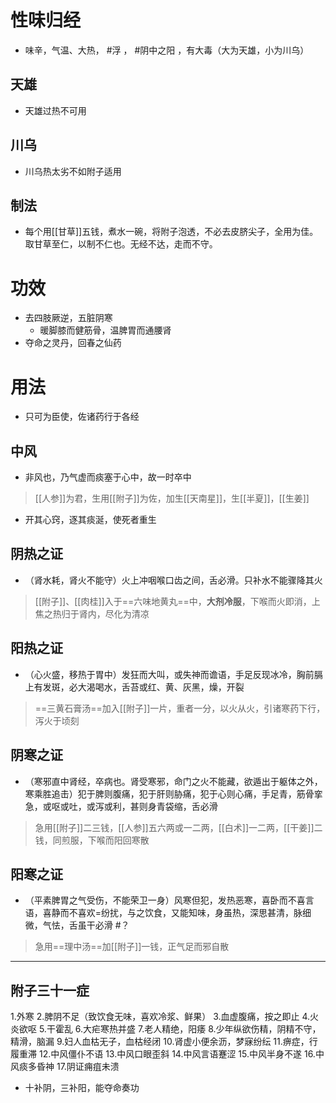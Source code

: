 # 性味归经
- 味辛，气温、大热， #浮 ， #阴中之阳 ，有大毒（大为天雄，小为川乌）
## 天雄
- 天雄过热不可用
## 川乌
- 川乌热太劣不如附子适用
## 制法
- 每个用[[甘草]]五钱，煮水一碗，将附子泡透，不必去皮脐尖子，全用为佳。取甘草至仁，以制不仁也。无经不达，走而不守。
# 功效
- 去四肢厥逆，五脏阴寒
    - 暖脚膝而健筋骨，温脾胃而通腰肾
- 夺命之灵丹，回春之仙药
# 用法
- 只可为臣使，佐诸药行于各经
## 中风
- 非风也，乃气虚而痰塞于心中，故一时卒中
>[[人参]]为君，生用[[附子]]为佐，加生[[天南星]]，生[[半夏]]，[[生姜]]
- 开其心窍，逐其痰涎，使死者重生
## 阴热之证
- （肾水耗，肾火不能守）火上冲咽喉口齿之间，舌必滑。只补水不能骤降其火
> [[附子]]、[[肉桂]]入于==六味地黄丸==中，**大剂冷服**，下喉而火即消，上焦之热归于肾内，尽化为清凉
## 阳热之证
- （心火盛，移热于胃中）发狂而大叫，或失神而谵语，手足反现冰冷，胸前膈上有发斑，必大渴喝水，舌苔或红、黄、灰黑，燥，开裂
>==三黄石膏汤==加入[[附子]]一片，重者一分，以火从火，引诸寒药下行，泻火于顷刻
## 阴寒之证
- （寒邪直中肾经，卒病也。肾受寒邪，命门之火不能藏，欲遁出于躯体之外，寒乘胜追击）犯于脾则腹痛，犯于肝则胁痛，犯于心则心痛，手足青，筋骨挛急，或呕或吐，或泻或利，甚则身青袋缩，舌必滑
>急用[[附子]]二三钱，[[人参]]五六两或一二两，[[白术]]一二两，[[干姜]]二钱，同煎服，下喉而阳回寒散
## 阳寒之证
- （平素脾胃之气受伤，不能荣卫一身）风寒但犯，发热恶寒，喜卧而不喜言语，喜静而不喜欢=纷扰，与之饮食，又能知味，身虽热，深思甚清，脉细微，气怯，舌虽干必滑 #？ 
>急用==理中汤==加[[附子]]一钱，正气足而邪自散
---
## 附子三十一症
1.外寒
2.脾阴不足（致饮食无味，喜欢冷浆、鲜果）
3.血虚腹痛，按之即止
4.火炎欲呕
5.干霍乱
6.大疟寒热并盛
7.老人精绝，阳痿
8.少年纵欲伤精，阴精不守，精滑，脑漏
9.妇人血枯无子，血枯经闭
10.肾虚小便余沥，梦寐纷纭
11.痹症，行履重滞
12.中风僵仆不语
13.中风口眼歪斜
14.中风言语蹇涩
15.中风半身不遂
16.中风痰多昏神
17.阴证痈疽未溃
- 十补阴，三补阳，能夺命奏功